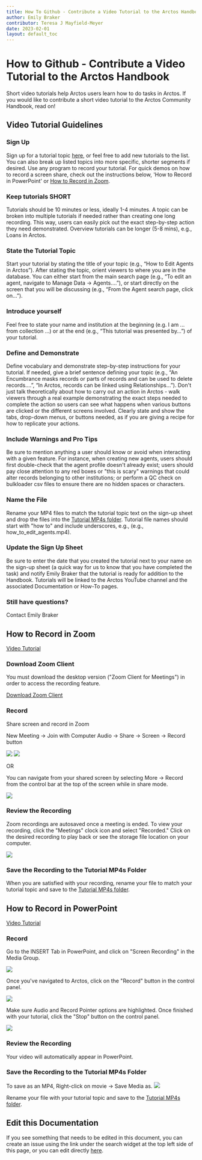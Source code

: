 ```yaml
---
title: How To Github - Contribute a Video Tutorial to the Arctos Handbook
author: Emily Braker
contributor: Teresa J Mayfield-Meyer
date: 2023-02-01
layout: default_toc
---
```

# **How to Github - Contribute a Video Tutorial to the Arctos Handbook**

Short video tutorials help Arctos users learn how to do tasks in Arctos. If you would like to contribute a short video tutorial to the Arctos Community Handbook, read on!

## Video Tutorial Guidelines

### Sign Up

Sign up for a tutorial topic [here](https://docs.google.com/spreadsheets/d/1BESoZ0mgRgONfSNziHpeumIIlnAWtoOnXxPISgQy2mU/edit?usp=sharing), or feel free to add new tutorials to the list. You can also break up listed topics into more specific, shorter segments if desired. Use any program to record your tutorial. For quick demos on how to record a screen share, check out the instructions below, 'How to Record in PowerPoint' or [How to Record in Zoom](#How_to_Record_in_Zoom). 

### Keep tutorials **SHORT**

Tutorials should be 10 minutes or less, ideally 1-4 minutes. A topic can be broken into multiple tutorials if needed rather than creating one long recording. This way, users can easily pick out the exact step-by-step action they need demonstrated. Overview tutorials can be longer (5-8 mins), e.g., Loans in Arctos. 

### State the Tutorial Topic

Start your tutorial by stating the title of your topic (e.g., “How to Edit Agents in Arctos”). After stating the topic, orient viewers to where you are in the database. You can either start from the main search page (e.g., “To edit an agent, navigate to Manage Data -> Agents….”), or start directly on the screen that you will be discussing (e.g., “From the Agent search page, click on…”). 

### Introduce yourself

Feel free to state your name and institution at the beginning (e.g. I am ... from collection ...) or at the end (e.g., “This tutorial was presented by…”) of your tutorial. 

### Define and Demonstrate

Define vocabulary and demonstrate step-by-step instructions for your tutorial. If needed, give a brief sentence defining your topic (e.g., “An Encumbrance masks records or parts of records and can be used to delete records….”, “In Arctos, records can be linked using Relationships…”). Don't just talk theoretically about how to carry out an action in Arctos - walk viewers through a real example demonstrating the exact steps needed to complete the action so users can see what happens when various buttons are clicked or the different screens involved. Clearly state and show the tabs, drop-down menus, or buttons needed, as if you are giving a recipe for how to replicate your actions. 

### Include Warnings and Pro Tips

Be sure to mention anything a user should know or avoid when interacting with a given feature. For instance, when creating new agents, users should first double-check that the agent profile doesn't already exist; users should pay close attention to any red boxes or "this is scary" warnings that could alter records belonging to other institutions; or perform a QC check on bulkloader csv files to ensure there are no hidden spaces or characters. 

### Name the File

Rename your MP4 files to match the tutorial topic text on the sign-up sheet and drop the files into the [Tutorial MP4s folder](http://bit.ly/ArctosTutorialMP4s). Tutorial file names should start with "how to" and include underscores, e.g., (e.g., how_to_edit_agents.mp4).

### Update the Sign Up Sheet

Be sure to enter the date that you created the tutorial next to your name on the sign-up sheet (a quick way for us to know that you have completed the task) and notify Emily Braker that the tutorial is ready for addition to the Handbook. Tutorials will be linked to the Arctos YouTube channel and the associated Documentation or How-To pages. 

### Still have questions?

Contact Emily Braker

## How to Record in Zoom

<a href="https://www.youtube.com/watch?v=2j-tkShA-vY" target=_blank>Video Tutorial</a>

### Download Zoom Client 

You must download the desktop version ("Zoom Client for Meetings") in order to access the recording feature.

<a href="https://zoom.us/download" target=_blank>Download Zoom Client</a>

### Record

Share screen and record in Zoom

New Meeting -> Join with Computer Audio -> Share -> Screen -> Record button

![](https://raw.githubusercontent.com/ArctosDB/documentation-wiki/gh-pages/tutorial_images/video_tutorials/Zoom1.png) ![](https://raw.githubusercontent.com/ArctosDB/documentation-wiki/gh-pages/tutorial_images/video_tutorials/Zoom2.jpg)

OR

You can navigate from your shared screen by selecting More -> Record from the control bar at the top of the screen while in share mode.

![](https://raw.githubusercontent.com/ArctosDB/documentation-wiki/gh-pages/tutorial_images/video_tutorials/Zoom3.jpg)

### Review the Recording

Zoom recordings are autosaved once a meeting is ended. To view your recording, click the "Meetings" clock icon and select "Recorded." Click on the desired recording to play back or see the storage file location on your computer.

![](https://raw.githubusercontent.com/ArctosDB/documentation-wiki/gh-pages/tutorial_images/video_tutorials/Zoom4.png)

### Save the Recording to the Tutorial MP4s Folder

When you are satisfied with your recording, rename your file to match your tutorial topic and save to the [Tutorial MP4s folder](http://bit.ly/ArctosTutorialMP4s).

## How to Record in PowerPoint

<a href="https://www.youtube.com/watch?v=bgtUBLWm0GY" target=_blank>Video Tutorial</a>

### Record

Go to the INSERT Tab in PowerPoint, and click on "Screen Recording" in the Media Group. 

![](https://raw.githubusercontent.com/ArctosDB/documentation-wiki/gh-pages/tutorial_images/video_tutorials/PPT1.png) 

Once you've navigated to Arctos, click on the "Record" button in the control panel. 

![](https://raw.githubusercontent.com/ArctosDB/documentation-wiki/gh-pages/tutorial_images/video_tutorials/PPT2.png)

Make sure Audio and Record Pointer options are highlighted. Once finished with your tutorial, click the "Stop" button on the control panel.

![](https://raw.githubusercontent.com/ArctosDB/documentation-wiki/gh-pages/tutorial_images/video_tutorials/PPT3.png)

### Review the Recording

Your video will automatically appear in PowerPoint.

### Save the Recording to the Tutorial MP4s Folder

To save as an MP4, Right-click on movie -> Save Media as. 
![](https://raw.githubusercontent.com/ArctosDB/documentation-wiki/gh-pages/tutorial_images/video_tutorials/PPT4.png) 

Rename your file with your tutorial topic and save to the [Tutorial MP4s folder](http://bit.ly/ArctosTutorialMP4s).

## Edit this Documentation

If you see something that needs to be edited in this document, you can create an issue using the link under the search widget at the top left side of this page, or you can edit directly <a href="https://github.com/ArctosDB/documentation-wiki/edit/gh-pages/_how_to/How-To-Contribute-a-Video-Tutorial.markdown" target="_blank">here</a>.
